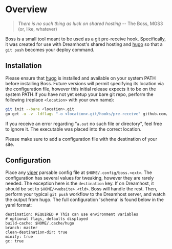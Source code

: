 Overview
========

> *There is no such thing as luck on shared hosting*
>   -- The Boss, MGS3 (or, like, whatever)

Boss is a small tool meant to be used as a git pre-receive hook.  Specifically,
it was created for use with Dreamhost's shared hosting and [hugo][1] so that a
`git push` becomes your deploy command.

Installation
------------

Please ensure that [hugo][2] is installed and available on your system PATH
before installing Boss. Future versions will permit specifying its location via
the configuration file, however this initial release expects it to be on the
system PATH.If you have not yet setup your bare git repo, perform the following
(replace `<location>` with your own name):

```sh
git init --bare <location>.git
go get -u -v -ldflags "-o <location>.git/hooks/pre-receive" github.com/slurps-mad-rips/boss 
```

If you receive an error regarding "`a.out` no such file or directory", feel
free to ignore it. The executable was placed into the correct location.

Please make sure to add a configuration file with the destination of your site.

Configuration
-------------

Place any [viper][2] parsable config file at `$HOME/.config/boss.<ext>`. The
configuration has several values for tweaking, however they are rarely needed.
The exception here is the `destination` key. If on Dreamhost, it should be set
to `$HOME/<website>.<tld>`. Boss will handle the rest. Then, perform your
typical `git push` workflow to the Dreamhost server, and watch the output from
hugo. The full configuration 'schema' is found below in the yaml format:

```
destination: REQUIRED # This can use environment variables
# optional flags, defaults displayed
build-cache: $HOME/.cache/hugo
branch: master
clean-destination-dir: true
minify: true
gc: true
```

[1]: https://gohugo.io
[2]: https://github.com/spf13/viper
